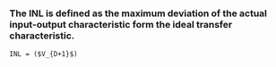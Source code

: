 ### The INL is defined as the maximum deviation of the actual input-output characteristic form the ideal transfer characteristic.
```
INL = ($V_{D+1}$)
```
